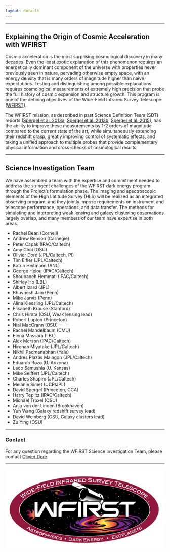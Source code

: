```yaml
---
layout: default
---
```


***

## Explaining the Origin of Cosmic Acceleration with WFIRST

Cosmic acceleration is the most surprising cosmological discovery in many decades. Even the least exotic explanation of this phenomenon requires an energetically dominant component of the universe with properties never previously seen in nature, pervading otherwise empty space, with an energy density that is many orders of magnitude higher than naive expectations. Testing and distinguishing among possible explanations requires cosmological measurements of extremely high precision that probe the full history of cosmic expansion and structure growth. This program is one of the defining objectives of the Wide-Field Infrared Survey Telescope ([WFIRST](https://wfirst.gsfc.nasa.gov)).

The WFIRST mission, as described in past Science Definition Team (SDT) reports ([Spergel et al. 2013a](https://arxiv.org/abs/1305.5422), [Spergel et al. 2013b](https://arxiv.org/abs/1305.5425), [Spergel et al. 2015](https://arxiv.org/abs/1503.03757)), has the ability to improve these measurements by 1-2 orders of magnitude compared to the current state of the art, while simultaneously extending their redshift grasp, greatly improving control of systematic effects, and taking a unified approach to multiple probes that provide complementary physical information and cross-checks of cosmological results.

***

## Science Investigation Team

We have assembled a team with the expertise and commitment needed to address the stringent challenges of the WFIRST dark energy program through the Project’s formulation phase. The imaging and spectroscopic elements of the High Latitude Survey (HLS) will be realized as an integrated observing program, and they jointly impose requirements on instrument and telescope performance, operations, and data transfer. The methods for simulating and interpreting weak lensing and galaxy clustering observations largely overlap, and many members of our team have expertise in both areas. 

- Rachel Bean (Cornell)
- Andrew Benson (Carnegie)
- Peter Capak (IPAC/Caltech)
- Amy Choi (OSU)
- Olivier Doré (JPL/Caltech, PI)
- Tim Eifler (JPL/Caltech)
- Katrin Heitmann (ANL)
- George Helou (IPAC/Caltech)
- Shoubaneh Hemmati (IPAC/Caltech)
- Shirley Ho (LBL)
- Albert Izard (JPL)
- Bhuvnesh Jain (Penn)
- Mike Jarvis (Penn)
- Alina Kiessling (JPL/Caltech)
- Elisabeth Krause (Stanford)
- Chris Hirata (OSU, Weak lensing lead)
- Robert Lupton (Princeton)
- Nial MacCrann (OSU)
- Rachel Mandelbaum (CMU)
- Elena Massara (LBL)
- Alex Merson (IPAC/Caltech)
- Hironao Miyatake (JPL/Caltech)
- Nikhil Padmanabhan (Yale)
- Andres Plazas Malagon (JPL/Caltech)
- Eduardo Rozo (U. Arizona)
- Lado Samushia (U. Kansas)
- Mike Seiffert (JPL/Caltech)
- Charles Shapiro (JPL/Caltech)
- Melanie Simet (UCR/JPL)
- David Spergel (Princeton, CCA)
- Harry Teplitz (IPAC/Caltech)
- Michael Troxel (OSU)
- Anja von der Linden (Brookhaven)
- Yun Wang (Galaxy redshift survey lead)
- David Weinberg (OSU, Galaxy clusters lead)
- Zu Ying (OSU)

***

### Contact
For any question regarding the WFIRST Science Investigation Team, please contact [Olivier Doré](https://github.com/contact). 

***
![WFIRST Logo](/images/icon_wfirst_logo.png)
